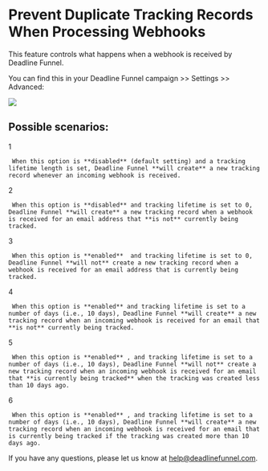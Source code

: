 # Prevent Duplicate Tracking Records When Processing Webhooks

This feature controls what happens when a webhook is received by Deadline Funnel.

You can find this in your Deadline Funnel campaign &gt;&gt; Settings &gt;&gt; Advanced:

![](https://d33v4339jhl8k0.cloudfront.net/docs/assets/53974d6ce4b0c76107b109d1/images/5b1981a50428632c466aa991/file-uwgHWORSVI.png)

## Possible scenarios:

1

```text
 When this option is **disabled** (default setting) and a tracking lifetime length is set, Deadline Funnel **will create** a new tracking record whenever an incoming webhook is received. 
```

2

```text
 When this option is **disabled** and tracking lifetime is set to 0, Deadline Funnel **will create** a new tracking record when a webhook is received for an email address that **is not** currently being tracked. 
```

3

```text
 When this option is **enabled**  and tracking lifetime is set to 0, Deadline Funnel **will not** create a new tracking record when a webhook is received for an email address that is currently being tracked. 
```

4

```text
 When this option is **enabled** and tracking lifetime is set to a number of days (i.e., 10 days), Deadline Funnel **will create** a new tracking record when an incoming webhook is received for an email that **is not** currently being tracked. 
```

5

```text
 When this option is **enabled** , and tracking lifetime is set to a number of days (i.e., 10 days), Deadline Funnel **will not** create a new tracking record when an incoming webhook is received for an email that **is currently being tracked** when the tracking was created less than 10 days ago. 
```

6

```text
 When this option is **enabled** , and tracking lifetime is set to a number of days (i.e., 10 days), Deadline Funnel **will create** a new tracking record when an incoming webhook is received for an email that is currently being tracked if the tracking was created more than 10 days ago. 
```

If you have any questions, please let us know at [help@deadlinefunnel.com](mailto:mailto:help@deadlinefunnel.com).

